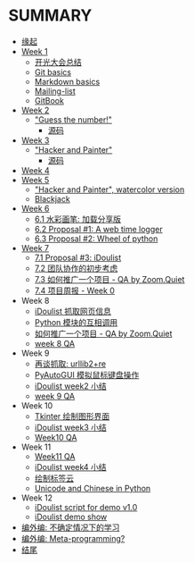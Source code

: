 
# SUMMARY

* [缘起](source/begin.md)
* [Week 1](source/week1/introduction.md)
  * [开光大会总结](source/week1/opening.md)
  * [Git basics](source/week1/git-basics.md)
  * [Markdown basics](source/week1/markdown-basics.md)
  * [Mailing-list](source/week1/mailing-list.md)
  * [GitBook](source/week1/gitbook.md)
* [Week 2](source/week2/introduction.md)
  * ["Guess the number!"](source/week2/guess-the-number.md)
  	* [源码](src/iippy-1/guess-the-number.py)
* [Week 3](source/week3/introduction.md)
  * ["Hacker and Painter"](source/week3/hacker-and-painter.md)
  	* [源码](src/iippy-1/hacker-and-painter.py)
* [Week 4](source/week4/introduction.md)
* [Week 5](source/week5/introduction-week5.md)
  * ["Hacker and Painter", watercolor version](source/week5/hacker-and-painter-watercolor.md)
  * [Blackjack](source/week5/blackjack.md)
* [Week 6](source/week6/introduction-week6.md)
  * [6.1 水彩画笔: 加载分享版](source/week6/watercolor-packet-loader.md)
  * [6.2 Proposal #1: A web time logger](source/week6/a-time-logger.md)
  * [6.3 Proposal #2: Wheel of python](source/week6/wheel-of-python.md)
* [Week 7](source/week7/introduction-week7.md)
  * [7.1 Proposal #3: iDoulist](source/week7/idoulist.md)
  * [7.2 团队协作的初步考虑](source/week7/team-work.md)
  * [7.3 如何推广一个项目 - QA by Zoom.Quiet](source/week7/how-to-anli-QA.md)
  * [7.4 项目周报 - Week 0](source/week7/idoulist-week0.md)
* Week 8
  * [iDoulist 抓取网页信息](source/week8/idoulist-function0-input.md)
  * [Python 模块的互相调用](source/week8/modules.md)
  * [如何推广一个项目 - QA by Zoom.Quiet](source/week7/how-to-anli-QA.md)
  * [week 8 QA](source/week8/week8-QA.md)
* Week 9
  * [再谈抓取: urllib2+re](source/week9/urllib-re.md)
  * [PyAutoGUI 模拟鼠标键盘操作](source/week9/pyautogui)
  * [iDoulist week2 小结](source/week9/idoulist-week2.md)
  * [week 9 QA](source/week9/week9-QA.md)
* Week 10
  * [Tkinter 绘制图形界面](source/week10/tkinter.md)
  * [iDoulist week3 小结](source/week10/idoulist-week3.md)
  * [Week10 QA](source/week10/week10-QA.md)
* Week 11
  * [Week11 QA](source/week11/week11-QA.md)
  * [iDoulist week4 小结](source/week11/idoulist-week4.md)
  * [绘制标签云](source/week11/tag-cloud.md)
  * [Unicode and Chinese in Python](source/week11/unicode-chinese.md)
* Week 12
  * [iDoulist script for demo v1.0](source/week12/idoulist-show.md)
  * [iDoulist demo show](source/week12/idoulist-show-final.md)
* [编外编: 不确定情况下的学习](source/study-under-uncertainty.md)
* [编外编: Meta-programming?](source/meta-programming.md)
* [结尾](source/end.md)

